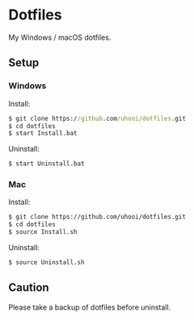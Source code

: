 # Dotfiles
My Windows / macOS dotfiles.

## Setup
### Windows
Install:
```bat
$ git clone https://github.com/uhooi/dotfiles.git
$ cd dotfiles
$ start Install.bat
```

Uninstall:
```bat
$ start Uninstall.bat
```

### Mac
Install:
```bash
$ git clone https://github.com/uhooi/dotfiles.git
$ cd dotfiles
$ source Install.sh
```

Uninstall:
```bash
$ source Uninstall.sh
```

## Caution
Please take a backup of dotfiles before uninstall.

